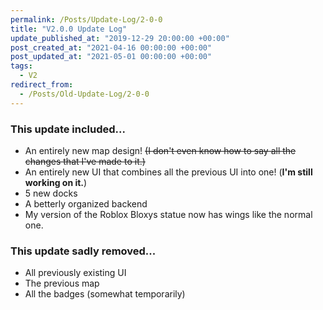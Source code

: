```yaml
---
permalink: /Posts/Update-Log/2-0-0
title: "V2.0.0 Update Log"
update_published_at: "2019-12-29 20:00:00 +00:00"
post_created_at: "2021-04-16 00:00:00 +00:00"
post_updated_at: "2021-05-01 00:00:00 +00:00"
tags:
  - V2
redirect_from:
  - /Posts/Old-Update-Log/2-0-0
---
```


### This update included...

* An entirely new map design! <s class="spoiler">(I don't even know how to say all the changes that I've made to it.)</s>
* An entirely new UI that combines all the previous UI into one! (**I'm still working on it.**)
* 5 new docks
* A betterly organized backend
* My version of the Roblox Bloxys statue now has wings like the normal one.

### This update sadly removed...

* All previously existing UI
* The previous map
* All the badges (somewhat temporarily)